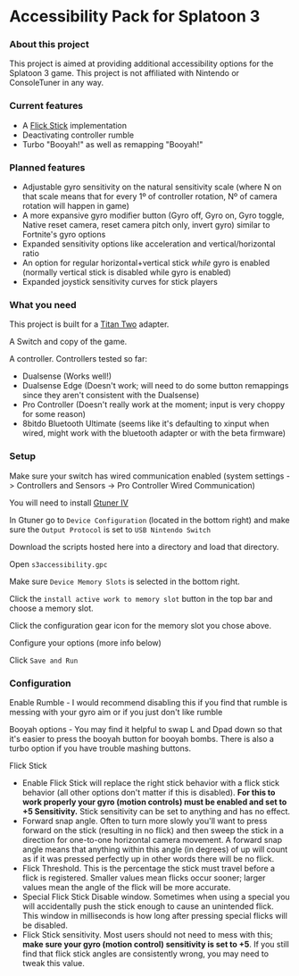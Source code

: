 # Accessibility Pack for Splatoon 3

### About this project

This project is aimed at providing additional accessibility options for the Splatoon 3 game. This project is not affiliated with Nintendo or ConsoleTuner in any way.

### Current features

- A [Flick Stick](https://www.youtube.com/watch?v=C5L_Px3dFtE) implementation
- Deactivating controller rumble
- Turbo "Booyah!" as well as remapping "Booyah!"

### Planned features

- Adjustable gyro sensitivity on the natural sensitivity scale (where N on that scale means that for every 1º of controller rotation, Nº of camera rotation will happen in game)
- A more expansive gyro modifier button (Gyro off, Gyro on, Gyro toggle, Native reset camera, reset camera pitch only, invert gyro) similar to Fortnite's gyro options
- Expanded sensitivity options like acceleration and vertical/horizontal ratio
- An option for regular horizontal+vertical stick *while* gyro is enabled (normally vertical stick is disabled while gyro is enabled)
- Expanded joystick sensitivity curves for stick players

### What you need

This project is built for a [Titan Two](https://www.consoletuner.com/products/titan-two/) adapter.

A Switch and copy of the game.

A controller. Controllers tested so far:

- Dualsense (Works well!)
- Dualsense Edge (Doesn't work; will need to do some button remappings since they aren't consistent with the Dualsense)
- Pro Controller (Doesn't really work at the moment; input is very choppy for some reason)
- 8bitdo Bluetooth Ultimate (seems like it's defaulting to xinput when wired, might work with the bluetooth adapter or with the beta firmware)

### Setup

Make sure your switch has wired communication enabled (system settings -> Controllers and Sensors -> Pro Controller Wired Communication)

You will need to install [Gtuner IV](https://www.consoletuner.com/titan-two-downloads/)

In Gtuner go to `Device Configuration` (located in the bottom right) and make sure the `Output Protocol` is set to `USB Nintendo Switch`

 Download the scripts hosted here into a directory and load that directory.

 Open `s3accessibility.gpc`

 Make sure `Device Memory Slots` is selected in the bottom right.

 Click the `install active work to memory slot` button in the top bar and choose a memory slot.

 Click the configuration gear icon for the memory slot you chose above.

 Configure your options (more info below)

 Click `Save and Run`


### Configuration

Enable Rumble - I would recommend disabling this if you find that rumble is messing with your gyro aim or if you just don't like rumble

Booyah options - You may find it helpful to swap L and Dpad down so that it's easier to press the booyah button for booyah bombs. There is also a turbo option if you have trouble mashing buttons.

Flick Stick
  - Enable Flick Stick will replace the right stick behavior with a flick stick behavior (all other options don't matter if this is disabled).
    **For this to work properly your gyro (motion controls) must be enabled and set to +5 Sensitivity.** Stick sensitivity can be set to anything and has no effect.
  - Forward snap angle. Often to turn more slowly you'll want to press forward on the stick (resulting in no flick) and then sweep the stick in a direction for one-to-one horizontal camera movement. A forward snap angle means that anything within this angle (in degrees) of up will count as if it was pressed perfectly up in other words there will be no flick.
  - Flick Threshold. This is the percentage the stick must travel before a flick is registered. Smaller values mean flicks occur sooner; larger values mean the angle of the flick will be more accurate.
  - Special Flick Stick Disable window. Sometimes when using a special you will accidentally push the stick enough to cause an unintended flick. This window in milliseconds is how long after pressing special flicks will be disabled.
  - Flick Stick sensitivity. Most users should not need to mess with this; **make sure your gyro (motion control) sensitivity is set to +5**. If you still find that flick stick angles are consistently wrong, you may need to tweak this value.

